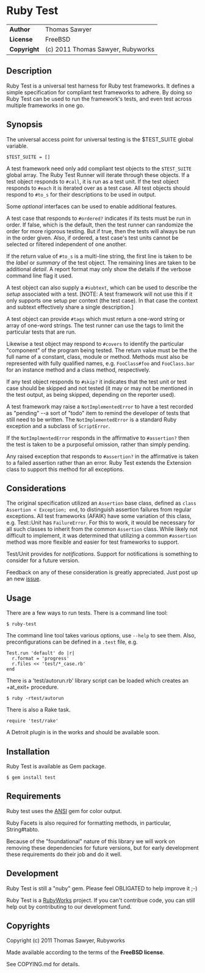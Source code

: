 # Ruby Test

<table>
<tr><td><b>Author</b></td><td>Thomas Sawyer</td></tr>
<tr><td><b>License</b></td><td>FreeBSD</td></tr>
<tr><td><b>Copyright</b></td><td>(c) 2011 Thomas Sawyer, Rubyworks</td></tr>
</table>


## Description

Ruby Test is a universal test harness for Ruby test frameworks. It defines
a simple specification for compliant test frameworks to adhere. By doing
so Ruby Test can be used to run the framework's tests, and even test across
multiple frameworks in one go.


## Synopsis

The universal access point for universal testing is the $TEST_SUITE
global variable.

    $TEST_SUITE = []

A test framework need only add compliant test objects to the `$TEST_SUITE` global
array. The Ruby Test Runner will iterate through these objects. If a test object
responds to `#call`, it is run as a test unit. If the test object responds
to `#each` it is iterated over as a test case. All test objects should respond
to `#to_s` for their descriptions to be used in output.

Some _optional_ interfaces can be used to enable additional features.

A test case that responds to `#ordered?` indicates if its tests must be run
in order. If false, which is the default, then the test runner can randomize
the order for more rigorous testing. But if true, then the tests will always be
run in the order given. Also, if ordered, a test case's test units cannot be
selected or filtered independent of one another.

If the return value of `#to_s` is a multi-line string, the first line is
taken to be the _label_ or _summary_ of the test object. The remaining
lines are taken to be additional _detail_. A report format may only show
the details if the verbose command line flag it used.

A test object can also supply a `#subtext`, which can be used to describe
the _setup_ associated with a test. [NOTE: A test framework will not use
this if it only supports one setup per context (the test case). In that
case the context and subtext effectively share a single description.]

A test object can provide `#tags` which must return a one-word string or
array of one-word strings. The test runner can use the tags to limit the
particular tests that are run.

Likewise a test object may respond to `#covers` to identify the particular
"component" of the program being tested. The return value must be the
the full name of a constant, class, module or method. Methods must also be
represented with fully qualified names, e.g. `FooClass#foo` and `FooClass.bar`
for an instance method and a class method, respectively.

If any test object responds to `#skip?` it indicates that the test unit or
test case should be skipped and not tested (it may or may not be mentioned
in the test output, as being skipped, depending on the reporter used).

A test framework may raise a `NotImplementedError` to have a test recorded
as "pending" --a sort of "todo" item to remind the developer of tests
that still need to be written. The `NotImplementedError` is a standard Ruby
exception and a subclass of `ScriptError`.

If the `NotImplmentedError` responds in the affirmative to `#assertion?` then
the test is taken to be a purposeful omission, rather than simply pending.

Any raised exception that responds to `#assertion?` in the affirmative is taken
to a failed assertion rather than an error. Ruby Test extends the Extension
class to support this method for all exceptions.


## Considerations

The original specification utilized an `Assertion` base class, defined as
`class Assertion < Exception; end`, to distinguish assertion failures from
regular exceptions. All test frameworks (AFAIK) have some variation of this
class, e.g. Test::Unit has `FailureError`. For this to work, it would be
necessary for all such classes to inherit from the common `Assertion` class.
While likely not difficult to implement, it was determined that utilizing a
common `#assertion` method was more flexible and easier for test frameworks
to support.

Test/Unit provides for _notifications_. Support for notifications is something
to consider for a future version.

Feedback on any of these consideration is greatly appreciated. Just
post up an new [issue](http://rubyworks.github/test/issues).


## Usage

There are a few ways to run tests. There is a command line tool:

    $ ruby-test

The command line tool takes various options, use `--help` to see them.
Also, preconfigurations can be defined in a `.test` file, e.g.

    Test.run 'default' do |r|
      r.format = 'progress'
      r.files << 'test/*_case.rb'
    end

There is a 'test/autorun.rb' library script can be loaded which creates an
+at_exit+ procedure.

    $ ruby -rtest/autorun

There is also a Rake task.

    require 'test/rake'

A Detroit plugin is in the works and should be available soon.


## Installation

Ruby Test is available as Gem package.

    $ gem install test


## Requirements

Ruby test uses the [ANSI](http://rubyworks.github.com/ansi) gem for color output.

Ruby Facets is also required for formatting methods, in particular, String#tabto.

Because of the "foundational" nature of this library we will work on removing
these dependencies for future versions, but for early development these
requirements do their job and do it well.


## Development

Ruby Test is still a "nuby" gem. Please feel OBLIGATED to help improve it ;-)

Ruby Test is a [RubyWorks](http://rubyworks.github.com) project. If you can't
contribue code, you can still help out by contributing to our development fund.


## Copyrights

Copyright (c) 2011 Thomas Sawyer, Rubyworks

Made available according to the terms of the <b>FreeBSD license</b>.

See COPYING.md for details.
